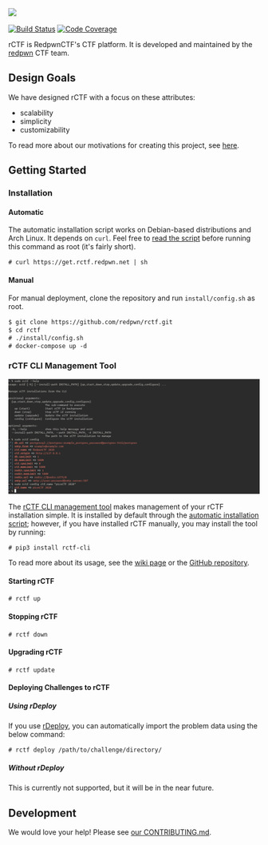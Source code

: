 <img src="https://raw.githubusercontent.com/redpwn/rCTF/master/docs/rCTF.png" width="350px">

[![Build Status](https://github.com/redpwn/rCTF/workflows/CI/badge.svg?branch=master)](https://github.com/redpwn/rCTF/actions?query=workflow%3ACI)
[![Code Coverage](https://img.shields.io/codecov/c/github/redpwn/rctf.svg)](https://codecov.io/github/redpwn/rctf/)

rCTF is RedpwnCTF's CTF platform. It is developed and maintained by the [redpwn](https://redpwn.net) CTF team.

## Design Goals

We have designed rCTF with a focus on these attributes:

* scalability
* simplicity
* customizability

To read more about our motivations for creating this project, see [here](https://github.com/redpwn/rctf/wiki/Purpose-of-rCTF).

## Getting Started

### Installation

#### Automatic

The automatic installation script works on Debian-based distributions and Arch Linux. It depends on `curl`. Feel free to [read the script](https://get.rctf.redpwn.net/) before running this command as root (it's fairly short).

```
# curl https://get.rctf.redpwn.net | sh
```

#### Manual

For manual deployment, clone the repository and run `install/config.sh` as root.

```
$ git clone https://github.com/redpwn/rctf.git
$ cd rctf
# ./install/config.sh
# docker-compose up -d
```

### rCTF CLI Management Tool

![screenshot of tool](docs/rctf-cli.png)

The [rCTF CLI management tool](https://github.com/redpwn/rctf-cli) makes management of your rCTF installation simple. It is installed by default through the [automatic installation script](install/install.sh); however, if you have installed rCTF manually, you may install the tool by running:

```
# pip3 install rctf-cli
```

To read more about its usage, see the [wiki page](https://github.com/redpwn/rctf/wiki/Managing-rCTF-through-the-CLI) or the [GitHub repository](https://github.com/redpwn/rctf-cli).

#### Starting rCTF

```
# rctf up
```

#### Stopping rCTF

```
# rctf down
```

#### Upgrading rCTF

```
# rctf update
```

#### Deploying Challenges to rCTF

##### Using rDeploy

If you use [rDeploy](https://github.com/redpwn/rdeploy), you can automatically import the problem data using the below command:

```
# rctf deploy /path/to/challenge/directory/
```

##### Without rDeploy

This is currently not supported, but it will be in the near future.

## Development

We would love your help! Please see [our CONTRIBUTING.md](https://github.com/redpwn/rctf/blob/master/CONTRIBUTING.md).
